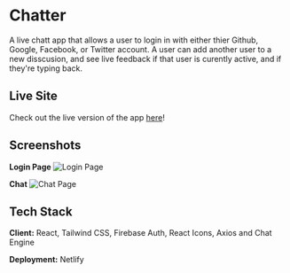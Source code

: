 
# Chatter

A live chatt app that allows a user to login in with either thier Github, Google, Facebook, or Twitter account. A user can add another user to a new disscusion, and see live feedback if that user is curently active, and if they're typing back.


## Live Site

Check out the live version of the app [here](https://chatter-messenger.netlify.app/)!
  
## Screenshots
**Login Page**
![Login Page](https://res.cloudinary.com/alanbedoya/image/upload/v1624308426/Readme.md/2021-06-21_13-45-49_k67wcs.png)


**Chat**
![Chat Page](https://res.cloudinary.com/alanbedoya/image/upload/v1624308544/Readme.md/2021-06-17_01-29-09_f4narb.png)
## Tech Stack

**Client:** React, Tailwind CSS, Firebase Auth, React Icons, Axios and Chat Engine

**Deployment:** Netlify


  
